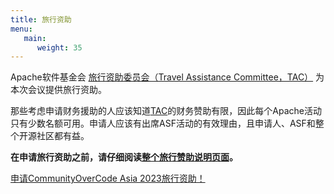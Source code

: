 ```yaml
---
title: 旅行资助
menu:
   main:
      weight: 35
---
```


Apache软件基金会 [旅行资助委员会（Travel Assistance Committee，TAC）](https://tac.apache.org/) 为本次会议提供旅行资助。

那些考虑申请财务援助的人应该知道[TAC](https://tac.apache.org/)的财务赞助有限，因此每个Apache活动只有少数名额可用。申请人应该有出席ASF活动的有效理由，且申请人、ASF和整个开源社区都有益。

**在申请旅行资助之前，请仔细阅读[整个旅行赞助说明页面](https://tac.apache.org/)。**

[申请CommunityOverCode Asia 2023旅行资助！](https://tac-apply.apache.org/event?id=Community_Over_Code_Asia_2023)
